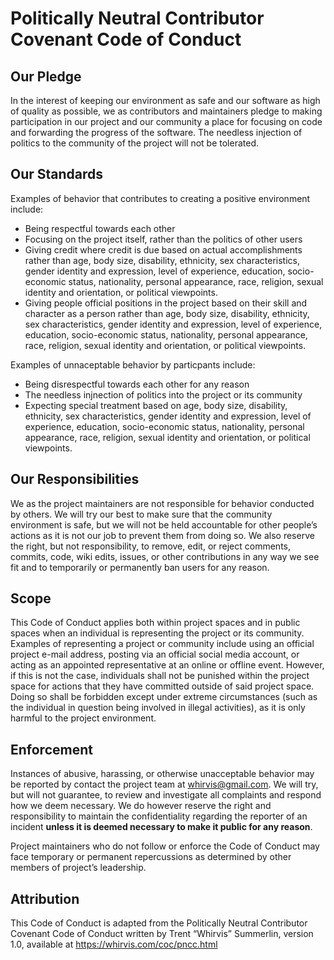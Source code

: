 # Politically Neutral Contributor Covenant Code of Conduct

## Our Pledge

In the interest of keeping our environment as safe and our software
as high of quality as possible, we as contributors and maintainers
pledge to making participation in our project and our community a place
for focusing on code and forwarding the progress of the software. The needless
injection of politics to the community of the project will not be tolerated.

## Our Standards

Examples of behavior that contributes to creating a positive environment
include:

* Being respectful towards each other
* Focusing on the project itself, rather than the politics of other users
* Giving credit where credit is due based on actual accomplishments rather
  than age, body size, disability, ethnicity, sex characteristics, gender
  identity and expression, level of experience, education, socio-economic
  status, nationality, personal appearance, race, religion, sexual identity
  and orientation, or political viewpoints.
* Giving people official positions in the project based on their skill and
  character as a person rather than age, body size, disability, ethnicity,
  sex characteristics, gender identity and expression, level of experience,
  education, socio-economic status, nationality, personal appearance, race,
  religion, sexual identity and orientation, or political viewpoints.
  
Examples of unnaceptable behavior by particpants include:

* Being disrespectful towards each other for any reason
* The needless injnection of politics into the project or its community
* Expecting special treatment based on age, body size, disability, ethnicity,
  sex characteristics, gender identity and expression, level of experience,
  education, socio-economic status, nationality, personal appearance, race,
  religion, sexual identity and orientation, or political viewpoints.

## Our Responsibilities

We as the project maintainers are not responsible for behavior conducted by others.
We will try our best to make sure that the community environment is safe, but we will
not be held accountable for other people’s actions as it is not our job to prevent them
from doing so. We also reserve the right, but not responsibility, to remove, edit, or
reject comments, commits, code, wiki edits, issues, or other contributions in any way we
see fit and to temporarily or permanently ban users for any reason.

## Scope

This Code of Conduct applies both within project spaces and in public spaces
when an individual is representing the project or its community. Examples of
representing a project or community include using an official project e-mail
address, posting via an official social media account, or acting as an appointed
representative at an online or offline event. However, if this is not the case,
individuals shall not be punished within the project space for actions that they
have committed outside of said project space. Doing so shall be forbidden except
under extreme circumstances (such as the individual in question being involved
in illegal activities), as it is only harmful to the project environment.

## Enforcement

Instances of abusive, harassing, or otherwise unacceptable behavior may be
reported by contact the project team at whirvis@gmail.com. We will try,
but will not guarantee, to review and investigate all complaints and respond
how we deem necessary. We do however reserve the right and responsibility to
maintain the confidentiality regarding the reporter of an incident __**unless it
is deemed necessary to make it public for any reason**__.

Project maintainers who do not follow or enforce the Code of Conduct may face
temporary or permanent repercussions as determined by other members of project’s
leadership.

## Attribution

This Code of Conduct is adapted from the Politically Neutral Contributor Covenant
Code of Conduct written by Trent “Whirvis” Summerlin, version 1.0, available at https://whirvis.com/coc/pncc.html
